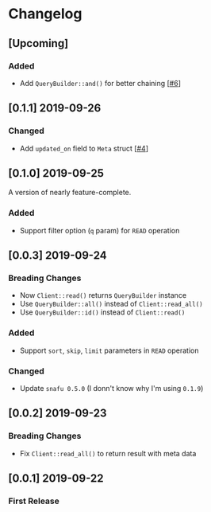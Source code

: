 # Changelog

## [Upcoming]

### Added

- Add `QueryBuilder::and()` for better chaining [[#6](https://github.com/kuy/jsonbox-rs/issues/6)]

## [0.1.1] 2019-09-26

### Changed

- Add `updated_on` field to `Meta` struct [[#4](https://github.com/kuy/jsonbox-rs/issues/4)]

## [0.1.0] 2019-09-25

A version of nearly feature-complete.

### Added

- Support filter option (`q` param) for `READ` operation

## [0.0.3] 2019-09-24

### Breading Changes

- Now `Client::read()` returns `QueryBuilder` instance
- Use `QueryBuilder::all()` instead of `Client::read_all()`
- Use `QueryBuilder::id()` instead of `Client::read()`

### Added

- Support `sort`, `skip`, `limit` parameters in `READ` operation

### Changed

- Update `snafu 0.5.0` (I donn't know why I'm using `0.1.9`)

## [0.0.2] 2019-09-23

### Breading Changes

- Fix `Client::read_all()` to return result with meta data

## [0.0.1] 2019-09-22

### First Release
